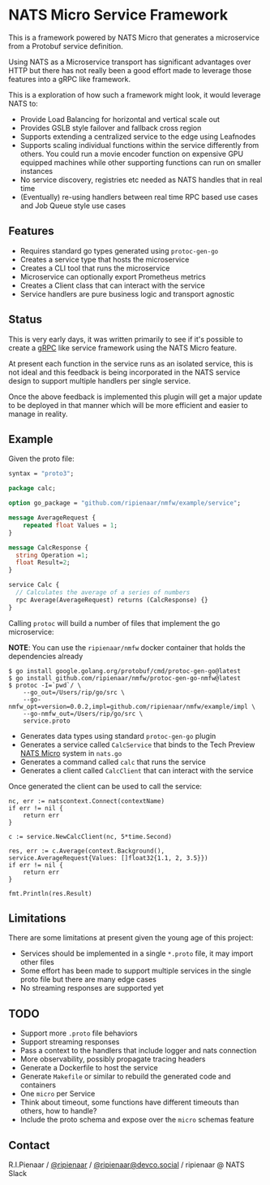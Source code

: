 # NATS Micro Service Framework

This is a framework powered by NATS Micro that generates a microservice from a Protobuf service definition.

Using NATS as a Microservice transport has significant advantages over HTTP but there has not really
been a good effort made to leverage those features into a gRPC like framework. 

This is a exploration of how such a framework might look, it would leverage NATS to:

 * Provide Load Balancing for horizontal and vertical scale out
 * Provides GSLB style failover and fallback cross region
 * Supports extending a centralized service to the edge using Leafnodes
 * Supports scaling individual functions within the service differently from others. You could run a movie encoder function on expensive GPU equipped machines while other supporting functions can run on smaller instances
 * No service discovery, registries etc needed as NATS handles that in real time
 * (Eventually) re-using handlers between real time RPC based use cases and Job Queue style use cases

## Features

 * Requires standard go types generated using `protoc-gen-go`
 * Creates a service type that hosts the microservice
 * Creates a CLI tool that runs the microservice
 * Microservice can optionally export Prometheus metrics
 * Creates a Client class that can interact with the service
 * Service handlers are pure business logic and transport agnostic

## Status

This is very early days, it was written primarily to see if it's possible to create a [gRPC](https://grpc.io/) like
service framework using the NATS Micro feature.

At present each function in the service runs as an isolated service, this is not ideal and this
feedback is being incorporated in the NATS service design to support multiple handlers per single
service.

Once the above feedback is implemented this plugin will get a major update to be deployed in that manner
which will be more efficient and easier to manage in reality.

## Example

Given the proto file:

```protobuf
syntax = "proto3";

package calc;

option go_package = "github.com/ripienaar/nmfw/example/service";

message AverageRequest {
    repeated float Values = 1;
}

message CalcResponse {
  string Operation =1;
  float Result=2;
}

service Calc {
  // Calculates the average of a series of numbers
  rpc Average(AverageRequest) returns (CalcResponse) {}
}
```

Calling `protoc` will build a number of files that implement the go microservice:

**NOTE**: You can use the `ripienaar/nmfw` docker container that holds the dependencies already

```nohighlight
$ go install google.golang.org/protobuf/cmd/protoc-gen-go@latest     
$ go install github.com/ripienaar/nmfw/protoc-gen-go-nmfw@latest
$ protoc -I=`pwd`/ \
    --go_out=/Users/rip/go/src \
    --go-nmfw_opt=version=0.0.2,impl=github.com/ripienaar/nmfw/example/impl \
    --go-nmfw_out=/Users/rip/go/src \
    service.proto
```

 * Generates data types using standard `protoc-gen-go` plugin
 * Generates a service called `CalcService` that binds to the Tech Preview [NATS Micro](https://github.com/nats-io/nats-architecture-and-design/blob/main/adr/ADR-32.md) system in `nats.go`
 * Generates a command called `calc` that runs the service
 * Generates a client called `CalcClient` that can interact with the service

Once generated the client can be used to call the service:

```golang
nc, err := natscontext.Connect(contextName)
if err != nil {
    return err
}

c := service.NewCalcClient(nc, 5*time.Second)

res, err := c.Average(context.Background(), service.AverageRequest{Values: []float32{1.1, 2, 3.5}})
if err != nil {
    return err
}

fmt.Println(res.Result)
```

## Limitations

There are some limitations at present given the young age of this project:

 * Services should be implemented in a single `*.proto` file, it may import other files
 * Some effort has been made to support multiple services in the single proto file but there are many edge cases
 * No streaming responses are supported yet

## TODO

 * Support more `.proto` file behaviors
 * Support streaming responses
 * Pass a context to the handlers that include logger and nats connection
 * More observability, possibly propagate tracing headers
 * Generate a Dockerfile to host the service
 * Generate `Makefile` or similar to rebuild the generated code and containers
 * One `micro` per Service
 * Think about timeout, some functions have different timeouts than others, how to handle?
 * Include the proto schema and expose over the `micro` schemas feature

## Contact

R.I.Pienaar / [@ripienaar](https://twitter.com/ripienaar) / [@ripienaar@devco.social](https://devco.social/@ripienaar) / ripienaar @ NATS Slack
